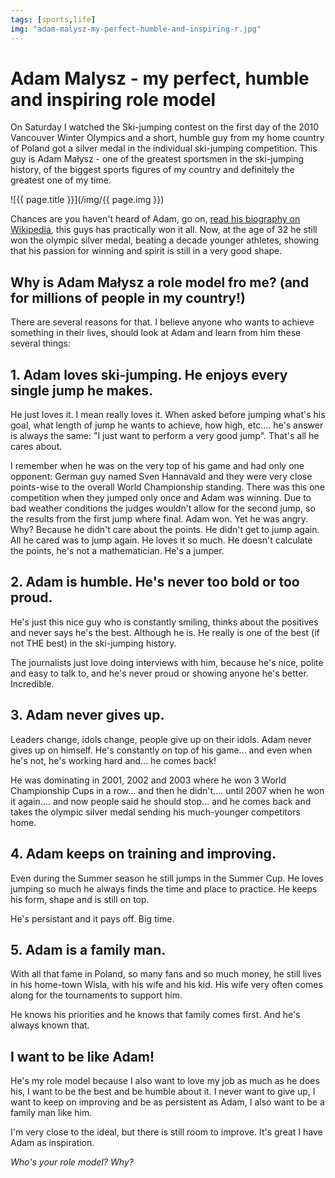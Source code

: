 ```yaml
---
tags: [sports,life]
img: "adam-malysz-my-perfect-humble-and-inspiring-r.jpg"
---
```


# Adam Malysz - my perfect, humble and inspiring role model


On Saturday I watched the Ski-jumping contest on the first day of the 2010 Vancouver Winter Olympics and a short, humble guy from my home country of Poland got a silver medal in the individual ski-jumping competition. This guy is Adam Małysz - one of the greatest sportsmen in the ski-jumping history, of the biggest sports figures of my country and definitely the greatest one of my time.

<!--More-->

![{{ page.title }}](/img/{{ page.img }})

Chances are you haven't heard of Adam, go on, [read his biography on Wikipedia](http://en.wikipedia.org/wiki/Adam_Ma%C5%82ysz), this guys has practically won it all. Now, at the age of 32 he still won the olympic silver medal, beating a decade younger athletes, showing that his passion for winning and spirit is still in a very good shape.

## Why is Adam Małysz a role model fro me? (and for millions of people in my country!)

There are several reasons for that. I believe anyone who wants to achieve something in their lives, should look at Adam and learn from him these several things:

## 1. Adam loves ski-jumping. He enjoys every single jump he makes.

He just loves it. I mean really loves it. When asked before jumping what's his goal, what length of jump he wants to achieve, how high, etc.... he's answer is always the same: "I just want to perform a very good jump". That's all he cares about.

I remember when he was on the very top of his game and had only one opponent: German guy named Sven Hannavald and they were very close points-wise to the overall World Championship standing. There was this one competition when they jumped only once and Adam was winning. Due to bad weather conditions the judges wouldn't allow for the second jump, so the results from the first jump where final. Adam won. Yet he was angry. Why? Because he didn't care about the points. He didn't get to jump again. All he cared was to jump again. He loves it so much. He doesn't calculate the points, he's not a mathematician. He's a jumper.

## 2. Adam is humble. He's never too bold or too proud.

He's just this nice guy who is constantly smiling, thinks about the positives and never says he's the best. Although he is. He really is one of the best (if not THE best) in the ski-jumping history.

The journalists just love doing interviews with him, because he's nice, polite and easy to talk to, and he's never proud or showing anyone he's better. Incredible.

## 3. Adam never gives up.

Leaders change, idols change, people give up on their idols. Adam never gives up on himself. He's constantly on top of his game... and even when he's not, he's working hard and... he comes back!

He was dominating in 2001, 2002 and 2003 where he won 3 World Championship Cups in a row... and then he didn't.... until 2007 when he won it again.... and now people said he should stop... and he comes back and takes the olympic silver medal sending his much-younger competitors home.

## 4. Adam keeps on training and improving.

Even during the Summer season he still jumps in the Summer Cup. He loves jumping so much he always finds the time and place to practice. He keeps his form, shape and is still on top.

He's persistant and it pays off. Big time.

## 5. Adam is a family man.

With all that fame in Poland, so many fans and so much money, he still lives in his home-town Wisla, with his wife and his kid. His wife very often comes along for the tournaments to support him.

He knows his priorities and he knows that family comes first. And he's always known that.

## I want to be like Adam!

He's my role model because I also want to love my job as much as he does his, I want to be the best and be humble about it. I never want to give up, I want to keep on improving and be as persistent as Adam, I also want to be a family man like him.

I'm very close to the ideal, but there is still room to improve. It's great I have Adam as inspiration.

_Who's your role model? Why?_  



[n]: https://michael.gratis/nozbe